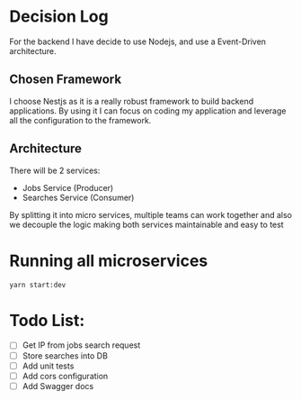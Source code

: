 # Decision Log

For the backend I have decide to use Nodejs, and use a Event-Driven architecture.

## Chosen Framework
I choose Nestjs as it is a really robust framework to build backend applications. By using it I can focus on coding my application and leverage all the configuration to the framework.

## Architecture
There will be 2 services:
 - Jobs Service (Producer)
 - Searches Service (Consumer)

 By splitting it into micro services, multiple teams can work together and also we decouple the logic making both services maintainable and easy to test

# Running all microservices
```
yarn start:dev
```

# Todo List:
- [ ] Get IP from jobs search request
- [ ] Store searches into DB
- [ ] Add unit tests
- [ ] Add cors configuration
- [ ] Add Swagger docs
